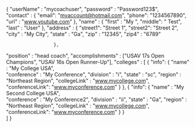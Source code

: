 {
  "userName"        : "mycoachuser",
  "password"        : "Password123$",    
  "contact"         : {
                        "email": "myaccount@hotmail.com",
                        "phone": "1234567890",
                        "url"  : "www.youtube.com"
                      },
  "name"            : {
  	                    "first" : "My   ",
  	                    "middle": "   Test",
  	                    "last"  : "User"
                      },
  "address"         : {
                        "street1": "Street 1",
                        "street2": "Street 2",
                        "city"   : "My City",
                        "state"  : "Ga",
                        "zip"    : "12345",
                        "zip4"   : "6789"
  	
                      },
  "position"        : "head coach",
  "accomplishments" : ["USAV 17s Open Champions", "USAV 16s Open Runner-Up"],
  "colleges"        : [
    {
      "info": {
        "name"          : "My College USA",  
        "conference"    : "My Conference",
        "division"      : "i",
        "state"         : "sc",
        "region"        : "Northeast Region",
        "collegeLink"   : "www.mycollege.com",
        "conferenceLink": "www.myconference.com"
      }
    },
    {
      "info": {
        "name"          : "My Second College USA",  
        "conference"    : "My Conference2",
        "division"      : "ii",
        "state"         : "Ga",
        "region"        : "Northeast Region",
        "collegeLink"   : "www.mycollege.com",
        "conferenceLink": "www.myconference.com"
      }
    }    
  ]
}